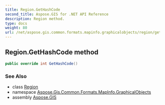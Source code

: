 ```yaml
---
title: Region.GetHashCode
second_title: Aspose.GIS for .NET API Reference
description: Region method. 
type: docs
weight: 80
url: /net/aspose.gis.common.formats.mapinfo.graphicalobjects/region/gethashcode/
---
```

## Region.GetHashCode method

```csharp
public override int GetHashCode()
```

### See Also

* class [Region](../)
* namespace [Aspose.Gis.Common.Formats.MapInfo.GraphicalObjects](../../region/)
* assembly [Aspose.GIS](../../../)


